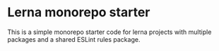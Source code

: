 # Lerna monorepo starter

This is a simple monorepo starter code for lerna projects with multiple packages and a shared ESLint rules package.
